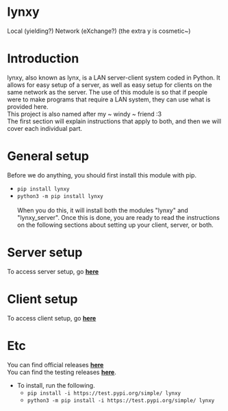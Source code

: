 <!-- Default start messages -->
# **lynxy**
Local (yielding?) Network (eXchange?) (the extra y is cosmetic~)

# **Introduction**
lynxy, also known as lynx, is a LAN server-client system coded in Python. It allows for easy setup of a server, as well as easy setup for clients on the same network as the server.
The use of this module is so that if people were to make programs that require a LAN system, they can use what is provided here. <br>
This project is also named after my ~ windy ~ friend :3 <br>
The first section will explain instructions that apply to both, and then we will cover each individual part.

# **General setup**
Before we do anything, you should first install this module with pip.
- `pip install lynxy`
- `python3 -m pip install lynxy` <br> <br>
When you do this, it will install both the modules "lynxy" and "lynxy_server". Once this is done, you are ready to read the instructions on the following sections about setting up your client, server, or both.



# Server setup
To access server setup, go [**here**](./info/github/lynxy_server.md)

# Client setup
To access client setup, go [**here**](./info/github/lynxy.md)

# Etc
You can find official releases [**here**](https://pypi.org/project/lynxy/) <br>
You can find the testing releases [**here**](https://test.pypi.org/project/lynxy/). <br>
- To install, run the following.
  - `pip install -i https://test.pypi.org/simple/ lynxy` <br>
  - `python3 -m pip install -i https://test.pypi.org/simple/ lynxy`
